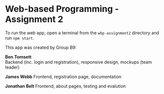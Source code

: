 # Web-based Programming - Assignment 2

To run the web app, open a terminal from the `wbp-assignment2` directory and run `npm start`.

This app was created by Group B9:

**Ben Tomsett**   
  Backend (inc. login and registration), responsive design, mockups (team leader)
  
**James Webb**
  Frontend, registration page, documentation
  
**Jonathan Belt**
  Frontend, about pages, testing and evalution
